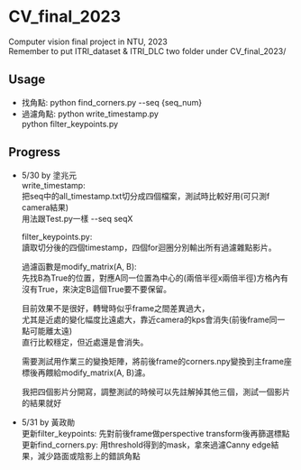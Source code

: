 # CV_final_2023
Computer vision final project in NTU, 2023  
Remember to put ITRI_dataset & ITRI_DLC two folder under CV_final_2023/

## Usage
* 找角點: python find_corners.py --seq {seq_num}
* 過濾角點: python write_timestamp.py  
    python filter_keypoints.py

## Progress
* 5/30 by 塗兆元  
    write_timestamp:  
    把seq中的all_timestamp.txt切分成四個檔案，測試時比較好用(可只測f camera結果)  
    用法跟Test.py一樣  --seq seqX  
      
    filter_keypoints.py:  
    讀取切分後的四個timestamp，四個for迴圈分別輸出所有過濾雜點影片。  
      
    過濾函數是modify_matrix(A, B):  
    先找B為True的位置，對應A同一位置為中心的(兩倍半徑x兩倍半徑)方格內有沒有True，來決定B這個True要不要保留。  
      
    目前效果不是很好，轉彎時似乎frame之間差異過大，  
    尤其是近處的變化幅度比遠處大，靠近camera的kps會消失(前後frame同一點可能離太遠)  
    直行比較穩定，但近處還是會消失。  
      
    需要測試用作業三的變換矩陣，將前後frame的corners.npy變換到主frame座標後再餵給modify_matrix(A, B)濾。  
      
    我把四個影片分開寫，調整測試的時候可以先註解掉其他三個，測試一個影片的結果就好  

* 5/31 by 黃政勛  
    更新filter_keypoints: 先對前後frame做perspective transform後再篩選標點  
    更新find_corners.py: 用threshold得到的mask，拿來過濾Canny edge結果，減少路面或陰影上的錯誤角點  